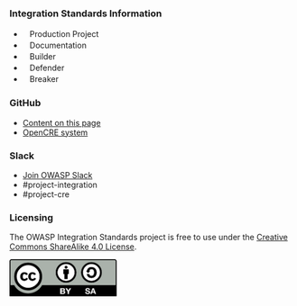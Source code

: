### Integration Standards Information
* <i class="fas fa-egg" style="font-size: 1.2em; color:#3468AC;"></i><span style="font-size:1.0em;padding-left:12px;">Production Project</span>
* <i class="fas fa-book" style="font-size: 1.2em; color:#233e81;"></i><span style="font-size:1.0em;padding-left:12px;">Documentation</span>
* <i class="fas fa-toolbox" style="font-size: 1.2em; color:#233e81;"></i><span style="font-size:1.0em;padding-left:12px;">Builder</span> 
* <i class="fas fa-shield-alt" style="font-size: 1.2em; color:#233e81;"></i><span style="font-size:1.0em;padding-left:12px;">Defender</span>
* <i class="fas fa-hammer" style="font-size: 1.2em; color:#233e81;"></i><span style="font-size:1.0em;padding-left:12px;">Breaker</span>

### GitHub
* [Content on this page](https://github.com/OWASP/www-project-integration-standards)
* [OpenCRE system](https://github.com/OWASP/common-requirement-enumeration)

### Slack
* [Join OWASP Slack](https://owasp.org/slack/invite)
* #project-integration
* #project-cre

### Licensing
The OWASP Integration Standards project is free to use under the [Creative Commons ShareAlike 4.0 License](https://creativecommons.org/licenses/by-sa/4.0/legalcode).

![CC License](assets/images/cc_license_small.png)
